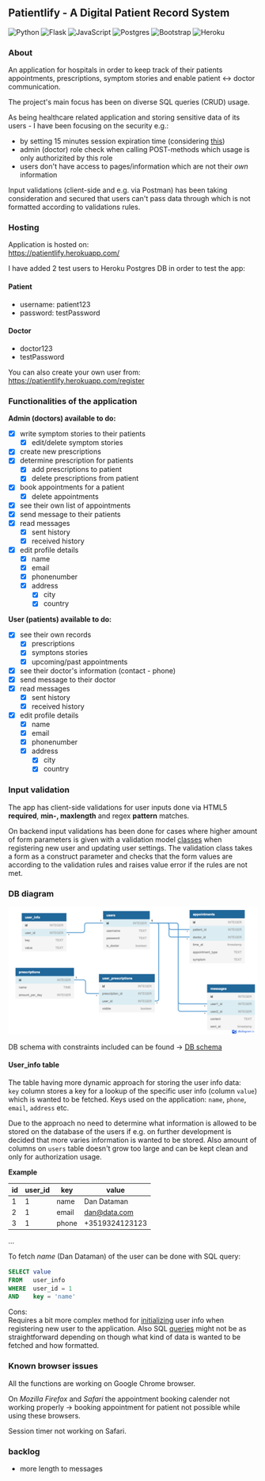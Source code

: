 ## Patientlify - A Digital Patient Record System

![Python](https://img.shields.io/badge/python-3670A0?style=for-the-badge&logo=python&logoColor=ffdd54)
![Flask](https://img.shields.io/badge/flask-%23000.svg?style=for-the-badge&logo=flask&logoColor=white)
![JavaScript](https://img.shields.io/badge/javascript-%23323330.svg?style=for-the-badge&logo=javascript&logoColor=%23F7DF1E)
![Postgres](https://img.shields.io/badge/postgres-%23316192.svg?style=for-the-badge&logo=postgresql&logoColor=white)
![Bootstrap](https://img.shields.io/badge/bootstrap-%23563D7C.svg?style=for-the-badge&logo=bootstrap&logoColor=white)
![Heroku](https://img.shields.io/badge/heroku-%23430098.svg?style=for-the-badge&logo=heroku&logoColor=white)

### About 

An application for hospitals in order to keep track of their patients appointments, prescriptions, symptom stories and enable patient <-> doctor communication.

The project's main focus has been on diverse SQL queries (CRUD) usage. 

As being healthcare related application and storing sensitive data of its users - I have been focusing on the security e.g.:
- by setting 15 minutes session expiration time (considering [this](https://auth0.com/blog/balance-user-experience-and-security-to-retain-customers/#:~:text=How%20long%20should,for%20most%20businesses.))
- admin (doctor) role check when calling POST-methods which usage is only authorizited by this role
- users don't have access to pages/information which are not their _own_ information

Input validations (client-side and e.g. via Postman) has been taking consideration and secured that users can't pass data through which is not formatted according to validations rules.

### Hosting

Application is hosted on:\
https://patientlify.herokuapp.com/

I have added 2 test users to Heroku Postgres DB in order to test the app:

#### Patient
- username: patient123
- password: testPassword

#### Doctor
- doctor123
- testPassword

You can also create your own user from:\
https://patientlify.herokuapp.com/register

### Functionalities of the application

**Admin (doctors) available to do:**
- [x] write symptom stories to their patients
    - [x] edit/delete symptom stories 
- [x] create new prescriptions
- [x] determine prescription for patients
    - [x] add prescriptions to patient
    - [x] delete prescriptions from patient
- [x] book appointments for a patient
    - [x] delete appointments
- [x] see their own list of appointments
- [x] send message to their patients
- [x] read messages
    - [x] sent history
    - [x] received history
- [x] edit profile details
    - [x] name
    - [x] email
    - [x] phonenumber
    - [x] address
        - [x] city
        - [x] country

**User (patients) available to do:**
- [x] see their own records
    - [x] prescriptions
    - [x] symptons stories
    - [x] upcoming/past appointments
- [x] see their doctor's information (contact - phone)
- [x] send message to their doctor
- [x] read messages
    - [x] sent history
    - [x] received history
- [x] edit profile details
    - [x] name
    - [x] email
    - [x] phonenumber
    - [x] address
        - [x] city
        - [x] country

### Input validation
The app has client-side validations for user inputs done via HTML5 **required**, **min-, maxlength** and regex **pattern** matches.

On backend input validations has been done for cases where higher amount of form parameters is given with a validation model [classes](https://github.com/eherra/patientRecordSystem/tree/master/utils/validators/models) when registering new user and updating user settings. 
The validation class takes a form as a construct parameter and checks that the form values are according to the validation rules and raises value error if the rules are not met.

### DB diagram
![Db diagram](/database/diagram.png)

DB schema with constraints included can be found ->
[DB schema](https://github.com/eherra/patientRecordSystem/blob/master/database/schema.sql)

#### User_info table

The table having more dynamic approach for storing the user info data:\
<code>key</code> column stores a key for a lookup of the specific user info (column <code>value</code>) which is wanted to be fetched. Keys used on the application: <code>name</code>, <code>phone</code>, <code>email</code>, <code>address</code> etc.

Due to the approach no need to determine what information is allowed to be stored on the database of the users if e.g. on further development is decided that more varies information is wanted to be stored. Also amount of columns on <code>users</code> table doesn't grow too large and can be kept clean and only for authorization usage.

**Example**

| id  | user_id | key | value |
| ------------- | ------------- | ------------- | ------------- |
| 1  | 1  | name  | Dan Dataman  |
| 2  | 1  | email  | dan@data.com  |
| 3  | 1  | phone  | +3519324123123  |
...

To fetch *name* (Dan Dataman) of the user can be done with SQL query:

```sql
SELECT value 
FROM   user_info 
WHERE  user_id = 1
AND    key = 'name'
```

Cons:\
Requires a bit more complex method for [initializing](https://github.com/eherra/patientRecordSystem/blob/master/repositories/users_repository.py#L98) user info when registering new user to the application. Also SQL [queries](https://github.com/eherra/patientRecordSystem/blob/master/repositories/prescriptions_repository.py#L12) might not be as straightforward depending on though what kind of data is wanted to be fetched and how formatted.

### Known browser issues
All the functions are working on Google Chrome browser.

On *Mozilla Firefox* and *Safari* the appointment booking calender not working properly -> booking appointment for patient not possible while using these browsers.

Session timer not working on Safari.

### backlog

- more length to messages